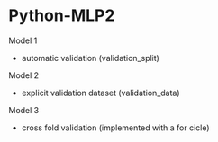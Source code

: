 # Python-MLP2

Model 1
- automatic validation (validation_split)

Model 2
- explicit validation dataset (validation_data)

Model 3
- cross fold validation (implemented with a for cicle)
